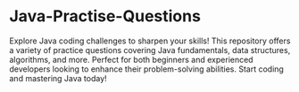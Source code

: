 # Java-Practise-Questions
Explore Java coding challenges to sharpen your skills! This repository offers a variety of practice questions covering Java fundamentals, data structures, algorithms, and more. Perfect for both beginners and experienced developers looking to enhance their problem-solving abilities. Start coding and mastering Java today!
